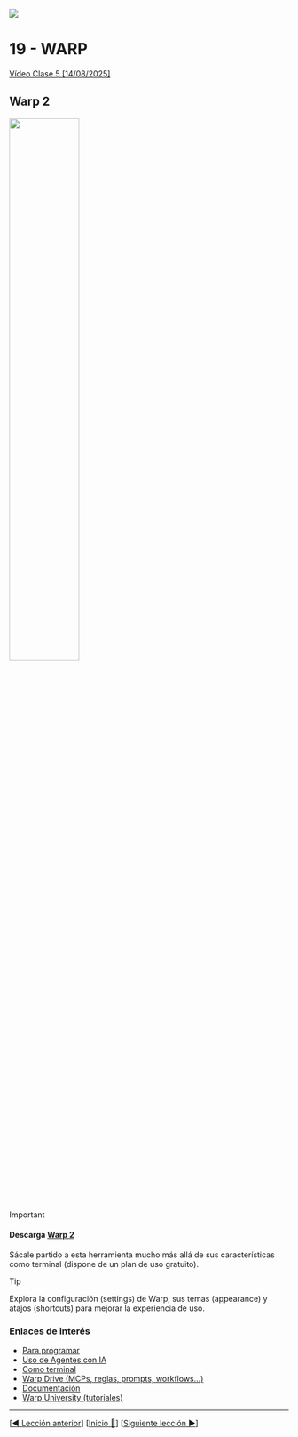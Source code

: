 ![](../Images/header.jpg)

# 19 - WARP

[Vídeo Clase 5 [14/08/2025]](https://www.twitch.tv/videos/2539985093)

## Warp 2

<a href="https://mouredev.link/warp"><img src="../Images/warp.jpg" style="height: 50%; width:50%;"/></a>

> [!IMPORTANT]
> 
> #### **Descarga [Warp 2](https://mouredev.link/warp)**

Sácale partido a esta herramienta mucho más allá de sus características como terminal (dispone de un plan de uso gratuito).

> [!TIP]
> 
> Explora la configuración (settings) de Warp, sus temas (appearance) y atajos (shortcuts) para mejorar la experiencia de uso.

### Enlaces de interés

* [Para programar](https://www.warp.dev/code)
* [Uso de Agentes con IA](https://www.warp.dev/agents)
* [Como terminal](https://www.warp.dev/terminal)
* [Warp Drive (MCPs, reglas, prompts, workflows...)](https://www.warp.dev/drive)
* [Documentación](https://docs.warp.dev/)
* [Warp University (tutoriales)](https://www.warp.dev/university)

---

[[◀️ Lección anterior](./18_CRON_EXERCISES.md)] [[Inicio 🔼](../README.md)] [[Siguiente lección ▶️](./20_NEXT_STEPS.md)]
